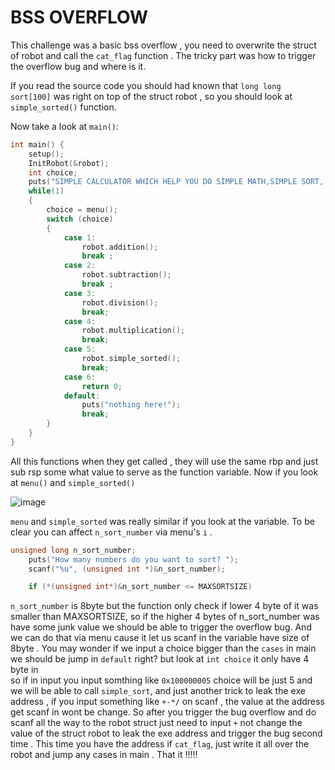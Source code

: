 # BSS OVERFLOW

This challenge was a basic bss overflow , you need to overwrite the struct of robot and call the `cat_flag` function . The tricky part was how to trigger the overflow bug and where is it.

If you read the source code you should had known that `long long sort[100]` was right on top of the struct robot , so you should look at `simple_sorted()` function.

Now take a look at `main()`:

```C
int main() {
    setup();
    InitRobot(&robot);
    int choice;
    puts("SIMPLE CALCULATOR WHICH HELP YOU DO SIMPLE MATH,SIMPLE SORT, AND EVEN GETTING A SHELL!!!");
    while(1)
    {
        choice = menu();
        switch (choice)
        {   
            case 1:
                robot.addition();
                break ;
            case 2: 
                robot.subtraction();
                break ;
            case 3:
                robot.division();
                break;
            case 4:
                robot.multiplication();
                break;
            case 5:
                robot.simple_sorted();
                break;
            case 6:
                return 0;
            default:
                puts("nothing here!");
                break;
        }
    }
}
```


All this functions when they get called , they will use the same rbp and just sub rsp some what value to serve as the function variable. Now if you look at `menu()` and `simple_sorted()`

![image](https://github.com/DoQuangPhu/CTF_writeups/assets/93699926/44e32068-3d72-4b4c-af38-c95089563dcd)

`menu` and `simple_sorted` was really similar if you look at the variable. To be clear you can affect `n_sort_number` via menu's `i` .

```C
unsigned long n_sort_number;
    puts("How many numbers do you want to sort? ");
    scanf("%u", (unsigned int *)&n_sort_number);

    if (*(unsigned int*)&n_sort_number <= MAXSORTSIZE)
```

`n_sort_number` is 8byte but the function only check if lower 4 byte of it was smaller than MAXSORTSIZE, so if the higher 4 bytes of n_sort_number was have some junk value we should be able to trigger the overflow bug.
And we can do that via menu cause it let us scanf in the variable have size of 8byte . You may wonder if we input a choice bigger than the `cases` in main we should be jump in `default` right? but look at `int choice` it only have 4 byte in  
so if in input you input somthing like `0x100000005` choice will be just 5 and we will be able to call `simple_sort`, and just another trick to leak the exe address , if you input something like `+-*/` on scanf , the value at the address get scanf in wont be change.
So after you trigger the bug overflow and do scanf all the way to the robot struct just need to input `+` not change the value of the struct robot to leak the exe address and trigger the bug second time . This time you have the address if `cat_flag`,
just write it all over the robot and jump any cases in main . That it !!!!!
